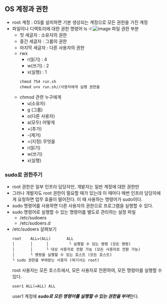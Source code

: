 ## OS 계정과 권한
- root 계정 : OS를 설피하면 기본 생성되는 계정으로 모든 권한을 가진 계정
- 파일이나 디렉토리에 대한 권한 명령어 ls -l
  ![image](https://github.com/user-attachments/assets/d0be0df4-1140-4220-8a1d-5bfb280cdf9a)
  파일 권한 부분
  - 첫 세글자 : 소유자의 권한
  - 중간 세글자 : 그룹의 권한
  - 마지막 세글자 : 다른 사용자의 권한
  - rwx
    - r(읽기) : 4
    - w(쓰기) : 2
    - x(실행) : 1
    ```
    chmod 754 run.sh
    chmod u+x run.sh//사용자에게 실행 권한을
    ```
  - chmod 관련
    누구에게
    - u(소유자)
    - g (그룹)
    - o(다른 사용자)
    - a(모두)
    어떻게
    - +(추가)
    - -(제거)
    - =(지정)
    무엇을
    - r(읽기)
    - w(쓰기) 
    - x(실행)
### sudo로 권한주기
- root 권한은 일부 인프라 담당자만, 개발자는 일반 계정에 대한 권한만
- 그러나 개발자도 root 권한이 필요할 때가 있는데 이 때마다 매번 인프라 담당자에게 요청하면 업무 효율이 떨어진다. 이 때 사용하는 명령어가 sudo이다.
- sudo 명령어를 사용하면 다른 사용자의 권한으로 프로그램을 실행할 수 있다.
- sudo 명령어로 실행할 수 있는 명령어를 별도로 관리하는 설정 파일
  - /etc/sudoers
  - /etc/sudoers.d
- /etc/sudoers 살펴보기
  ```
  root    ALL=(ALL)       ALL
  │       │      │         └ 실행할 수 있는 명령 (모든 명령)
  │       │      └ 대상 사용자로 전환 가능 (모든 사용자로 전환 가능)
  │       └ 명령을 실행할 수 있는 호스트 (모든 호스트)
  └ sudo 권한을 부여받는 사용자 (여기서는 root)

  ```
  root 사용자는 모든 호스트에서, 모든 사용자로 전환하여, 모든 명령어를 실행할 수 있다.
  ```
  user1 ALL(=ALL) ALL
  ```
  user1 계정에 ***sudo로 모든 명령어를 실행할 수 있는 권한을 부여***한다.
